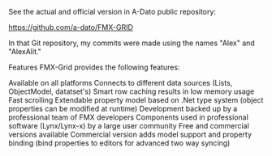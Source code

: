 See the actual and official version in A-Dato public repository:

https://github.com/a-dato/FMX-GRID  

In that Git repository, my commits were made using the names "Alex" and "AlexAlit."

Features
FMX-Grid provides the following features:

Available on all platforms
Connects to different data sources (Lists, ObjectModel, datatset's)
Smart row caching results in low memory usage
Fast scrolling
Extendable property model based on .Net type system (object properties can be modified at runtime)
Development backed up by a professional team of FMX developers
Components used in professional software (Lynx/Lynx-x) by a large user community
Free and commercial versions available
Commercial version adds model support and property binding (bind properties to editors for advanced two way syncing)
